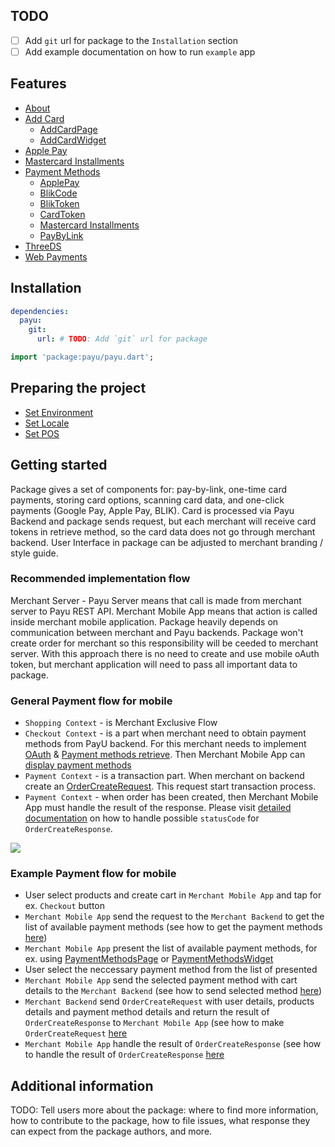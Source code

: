 ## TODO
- [ ] Add `git` url for package to the `Installation` section
- [ ] Add example documentation on how to run `example` app

<a id="general"></a> 

<a id="features"></a> 

## Features

* [About](payu_about)
* [Add Card](payu_add_card)
  * [AddCardPage](payu_add_card)
  * [AddCardWidget](payu_add_card)
* [Apple Pay](payu_apple_pay)
* [Mastercard Installments](payu_mastercard_installments)
* [Payment Methods](payu_payment_methods)
  * [ApplePay](payu_payment_methods#payment-methods-apple-pay)
  * [BlikCode](payu_payment_methods#payment-methods-blik-code)
  * [BlikToken](payu_payment_methods#payment-methods-blik-token)
  * [CardToken](payu_payment_methods#payment-methods-card-token)
  * [Mastercard Installments](payu_payment_methods#payment-methods-installments)
  * [PayByLink](payu_payment_methods#payment-methods-pay-by-link)
* [ThreeDS](payu_three_ds)
* [Web Payments](payu_web_payments)

<a id="installation"></a> 

## Installation

```yaml
dependencies:
  payu:
    git:
      url: # TODO: Add `git` url for package
```

```dart
import 'package:payu/payu.dart';
```

<a id="preparing_the_project"></a> 

## Preparing the project

* [Set Environment](payu_core)
* [Set Locale](payu_core)
* [Set POS](payu_core)

<a id="getting_started"></a> 

## Getting started

Package gives a set of components for: pay-by-link, one-time card payments, storing card options, scanning card data, and one-click payments (Google Pay, Apple Pay, BLIK). Card is processed via Payu Backend and package sends request, but each merchant will receive card tokens in retrieve method, so the card data does not go through merchant backend. User Interface in package can be adjusted to merchant branding / style guide.

### Recommended implementation flow

Merchant Server - Payu Server means that call is made from merchant server to Payu REST API. Merchant Mobile App means that action is called inside merchant mobile application. Package heavily depends on communication between merchant and Payu backends. Package won't create order for merchant so this responsibility will be ceeded to merchant server. With this approach there is no need to create and use mobile oAuth token, but merchant application will need to pass all important data to package.

### General Payment flow for mobile

* `Shopping Context` - is Merchant Exclusive Flow
* `Checkout Context` - is a part when merchant need to obtain payment methods from PayU backend. For this merchant needs to implement [OAuth](https://developers.payu.com/en/restapi.html#references_api_signature) & [Payment methods retrieve](https://developers.payu.com/en/restapi.html#Transparent_retrieve). Then Merchant Mobile App can [display payment methods](payu_payment_methods)
* `Payment Context` - is a transaction part. When merchant on backend create an [OrderCreateRequest](https://developers.payu.com/en/restapi.html#creating_new_order). This request start transaction process.
* `Payment Context` - when order has been created, then Merchant Mobile App must handle the result of the response. Please visit [detailed documentation](payu_web_payments) on how to handle possible `statusCode` for `OrderCreateResponse`.

![](https://developers.payu.com/images/mobile_sdk/mobile_general_pay_flow.png)

### Example Payment flow for mobile

* User select products and create cart in `Merchant Mobile App` and tap for ex. `Checkout` button
* `Merchant Mobile App` send the request to the `Merchant Backend` to get the list of available payment methods (see how to get the payment methods [here](https://developers.payu.com/en/restapi.html#Transparent_retrieve))
* `Merchant Mobile App` present the list of available payment methods, for ex. using [PaymentMethodsPage](payu_payment_methods#core-payment-methods-page) or [PaymentMethodsWidget](payu_payment_methods#core-payment-methods-widget)
* User select the neccessary payment method from the list of presented
* `Merchant Mobile App` send the selected payment method with cart details to the `Merchant Backend` (see how to send selected method [here](payu_payment_methods#payment-methods))
* `Merchant Backend` send `OrderCreateRequest` with user details, products details and payment method details and return the result of `OrderCreateResponse` to `Merchant Mobile App` (see how to make `OrderCreateRequest` [here](https://developers.payu.com/en/restapi.html#creating_new_order)
* `Merchant Mobile App` handle the result of `OrderCreateResponse` (see how to handle the result of `OrderCreateResponse` [here](payu_web_payments/)

## Additional information

TODO: Tell users more about the package: where to find more information, how to 
contribute to the package, how to file issues, what response they can expect 
from the package authors, and more.